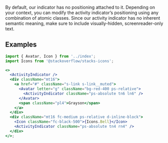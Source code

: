 By default, our indicator has no positioning attached to it. Depending on your context, you can modify the activity indicator’s positioning using any combination of atomic classes. Since our activity indicator has no inherent semantic meaning, make sure to include visually-hidden, screenreader-only text.

## Examples

```jsx padded
import { Avatar, Icon } from '../index';
import Icons from '@stackoverflow/stacks-icons';

<>
  <ActivityIndicator />
  <div className="mt16">
    <a href="#" className="s-link s-link__muted">
      <Avatar letter="g" className="bg-red-400 ps-relative">
        <ActivityIndicator className="ps-absolute tn6 ln6" />
      </Avatar>
      <span className="pl4">Grayson</span>
    </a>
  </div>
  <div className="mt16 fc-medium ps-relative d-inline-block">
    <Icon className="fc-black-500">{Icons.Bell}</Icon>
    <ActivityIndicator className="ps-absolute tn4 rn4" />
  </div>
</>;
```
